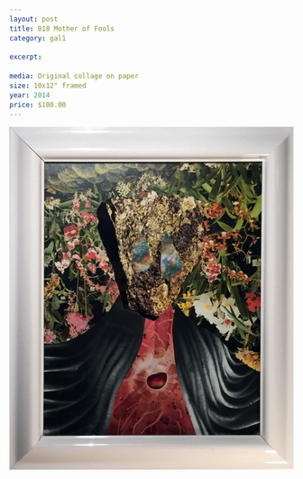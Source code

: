 ```yaml
---
layout: post
title: 018 Mother of Fools
category: gal1

excerpt: 

media: Original collage on paper
size: 10x12" framed 
year: 2014
price: $100.00
---
```


<img src="img/gal/018.jpg" />
